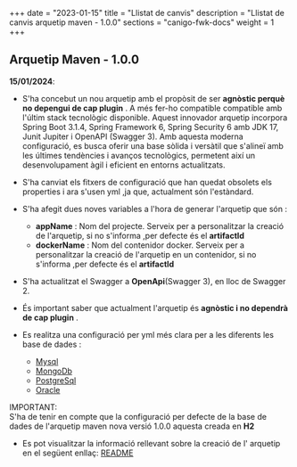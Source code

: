 +++
date        = "2023-01-15"
title       = "Llistat de canvis"
description = "Llistat de canvis arquetip maven - 1.0.0"
sections    = "canigo-fwk-docs"
weight		= 1
+++

## Arquetip Maven - 1.0.0

**15/01/2024**:
- S'ha concebut un nou arquetip amb el propòsit de ser **agnòstic perquè no depengui  de cap plugin** .
  A més fer-ho compatible compatible amb l'últim stack tecnològic disponible.
  Aquest innovador arquetip incorpora Spring Boot 3.1.4, Spring Framework 6, Spring Security 6 amb JDK 17, 
  Junit Jupiter i OpenAPI (Swagger 3). Amb aquesta moderna configuració, 
  es busca oferir una base sòlida i versàtil que s'alineï amb les últimes tendències i avanços tecnològics, 
  permetent així un desenvolupament àgil i eficient en entorns actualitzats.
- S'ha canviat els fitxers de configuració que han quedat obsolets els properties i ara s'usen yml ,ja que, actualment 
  són l'estàndard.
- S'ha afegit dues noves variables a l'hora de generar l'arquetip que són :

  - **appName** :    Nom del projecte.
                     Serveix per a personalitzar la creació de l'arquetip, si no s'informa ,per defecte és el **artifactId**
  - **dockerName** : Nom del contenidor docker.
                     Serveix per a personalitzar la creació de l'arquetip en un contenidor, si no s'informa ,per defecte 
                     és el **artifactId**
- S'ha actualitzat el Swagger a **OpenApi**(Swagger 3), en lloc de Swagger 2.
- És important saber que actualment l'arquetip és **agnòstic i no dependrà de cap plugin** .
- Es realitza una configuració per yml més clara per a les diferents les base de dades :
  - [Mysql](/guies/2023-01-15-Guia-actualizacio-del-projecte-per-a-implementar-MYSQL/)
  - [MongoDb](/guies/2023-01-15-Guia-actualizacio-del-projecte-per-a-implementar-MONGODB/)
  - [PostgreSql](/guies/2023-01-15-Guia-actualitzacio-del-projecte-per-a-implantar-POSTGRESQL/)
  - [Oracle](/guies/2023-01-15-Guia-Actualitzacio-del-projecte-per-a-implantar-ORACLE/)

<div class="message information">
IMPORTANT: <br>
S'ha de tenir en compte que la configuració per defecte de la base de dades de l'arquetip maven
nova versió 1.0.0 aquesta creada en <b>H2 </b>
</div>

- Es pot visualitzar la informació rellevant sobre la creació de l' arquetip en el següent enllaç:
[README](https://git.intranet.gencat.cat/0187/canigo-archetype-rest/-/blob/master/README.md)